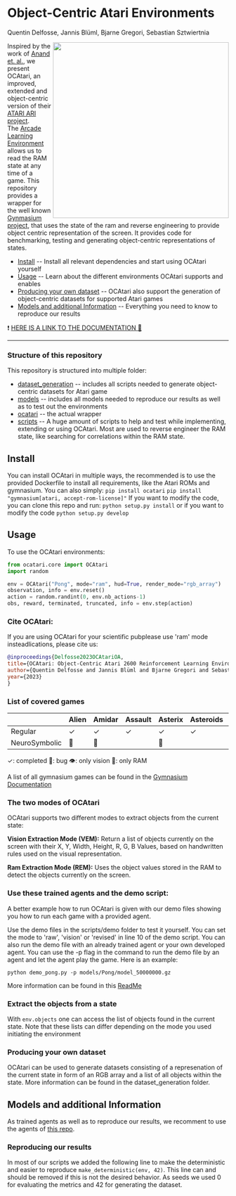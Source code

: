 # Object-Centric Atari Environments
Quentin Delfosse, Jannis Blüml, Bjarne Gregori, Sebastian Sztwiertnia

<img style="float: right;" width="400px" align="right" src="docs/_static/kangaroo.png">

Inspired by the work of [Anand et. al.](https://arxiv.org/abs/1906.08226), we present OCAtari, an improved, extended and object-centric version of their [ATARI ARI project](https://github.com/mila-iqia/atari-representation-learning). \
The [Arcade Learning Environment](https://github.com/mgbellemare/Arcade-Learning-Environment) allows us to read the RAM state at any time of a game. 
This repository provides a wrapper for the well known [Gynmasium project](https://github.com/Farama-Foundation/Gymnasium), that uses the state of the ram and reverse engineering to provide object centric representation of the screen. It provides code for benchmarking, testing and generating object-centric representations of states.

* [Install](#install) -- Install all relevant dependencies and start using OCAtari yourself
* [Usage](#usage) -- Learn about the different environments OCAtari supports and enables
* [Producing your own dataset](#producing-your-own-dataset) -- OCAtari also support the generation of object-centric datasets for supported Atari games
* [Models and additional Information](#models-and-additional-information) -- Everything you need to know to reproduce our results


:heavy_exclamation_mark: [HERE IS A LINK TO THE DOCUMENTATION  :bookmark_tabs:](https://oc-atari.readthedocs.io/en/latest/)

--- 

### Structure of this repository
This repository is structured into multiple folder:
* [dataset_generation](dataset_generation/) -- includes all scripts needed to generate object-centric datasets for Atari game
* [models](models/) -- includes all models needed to reproduce our results as well as to test out the environments
* [ocatari](ocatari/) -- the actual wrapper
* [scripts](scripts/) -- A huge amount of scripts to help and test while implementing, extending or using OCAtari. 
Most are used to reverse engineer the RAM state, like searching for correlations within the RAM state.


## Install
You can install OCAtari in multiple ways, the recommended is to use the provided Dockerfile to install all requirements, like the Atari ROMs and gymnasium.
You can also simply:
`pip install ocatari`
`pip install "gymnasium[atari, accept-rom-license]"`
If you want to modify the code, you can clone this repo and run:
`python setup.py install` or if you want to modify the code `python setup.py develop`


## Usage
To use the OCAtari environments:
``` python
from ocatari.core import OCAtari
import random

env = OCAtari("Pong", mode="ram", hud=True, render_mode="rgb_array")
observation, info = env.reset()
action = random.randint(0, env.nb_actions-1)
obs, reward, terminated, truncated, info = env.step(action)
```

### Cite OCAtari:
If you are using OCAtari for your scientific pubplease use 'ram' mode insteadlications, please cite us:
```bibtex
@inproceedings{Delfosse2023OCAtariOA,
title={OCAtari: Object-Centric Atari 2600 Reinforcement Learning Environments},
author={Quentin Delfosse and Jannis Blüml and Bjarne Gregori and Sebastian Sztwiertnia and Kristian Kersting},
year={2023}
}
```

###  List of covered games
|            | Alien          | Amidar         | Assault        | Asterix        | Asteroids      | Atlantis       | BankHeist      | BattleZone     | BeamR.         | Berzerk        | Bowling        | Boxing         | Breakout       | Carnival       | Centipede      | ChopperC.      | CrazyC.        | DemonA.        | DonkeyK.       | DoubleDunk       | FishingD.      | Freeway        | Frostbite      | Gopher       | Hero           | IceHockey      | Jamesbond      | Kangaroo       | Krull          | Montezum.      | MsPacman      | Pacman         | Pitfall        | Pong           | PrivateE.      | Q*Bert    | RiverRaid      | RoadR.         | Seaquest       | Skiing         | SpaceInv.      | Tennis         | TimePilot    | UpNDown      | Venture      | VideoP.      | YarsR.       |
|----------------|----------------|----------------|----------------|----------------|----------------|----------------|----------------|----------------|----------------|----------------|----------------|----------------|----------------|----------------|----------------|----------------|----------------|----------------|----------------|----------------|----------------|----------------|--------------|----------------|----------------|----------------|----------------|----------------|----------------|----------------|----------------|----------------|----------------|----------------|----------------|----------------|----------------|----------------|----------------|----------------|----------------|--------------|--------------|--------------|--------------|--------------|--------------|
| Regular       | ✓ | ✓ | ✓ | ✓ | ✓ | ✓ | ✓ | ✓ | ✓ | ✓ | ✓ | ✓ | ✓ | ✓ | ✓ | ✓ | ✓ | ✓ | ✓ | ✓ | ✓ | ✓ | ✓ | ✓ | ✓ | ✓ | ✓ | ✓ | ✓ | ✓ | ✓ | ✓ | ✓ | ✓ | ✓ | ✓ | ✓ | ✓ | ✓ | ✓ | ✓ | ✓ | ✓ | ✓ | ✓ | ✓ | ✓ | ✓ | ✓ |
| NeuroSymbolic | 🐛 |🐏|  | 🐏 | |  |  |  |  |  |  | ✓ | 🐛 |  |  |  |  |  |  |  | ✓ | ✓ | ✓ | ✓ |  |  |  |  | ✓ |  |  | ✓ |  |  |  |  |  |  | ✓ | ✓ | ✓ | ✓ | ✓ | ✓ |  |  |  |  |  |

✓: completed
🐛: bug 
👁️: only vision
🐏: only RAM

A list of all gymnasium games can be found in the [Gymnasium Documentation](https://gymnasium.farama.org/environments/atari/)

### The two modes of OCAtari
OCAtari supports two different modes to extract objects from the current state:

**Vision Extraction Mode (VEM):** Return a list of objects currently on the screen with their X, Y, Width, Height, R, G, B Values, based on handwritten rules used on the visual representation. 

**Ram Extraction Mode (REM):** Uses the object values stored in the RAM to detect the objects currently on the screen.

### Use these trained agents and the demo script:

A better example how to run OCAtari is given with our demo files showing you how to run each game with a provided agent. 

Use the demo files in the scripts/demo folder to test it yourself. You can set the mode to 'raw', 'vision' or 'revised' in line 10 of the demo script.
You can also run the demo file with an already trained agent or your own developed agent. You can use the -p flag in the command to run the demo file by an agent and let the agent play the game.
Here is an example: 

`python demo_pong.py -p models/Pong/model_50000000.gz`

More information can be found in this [ReadMe](scripts/demo/README%20Demos.md)

### Extract the objects from a state 

With `env.objects` one can access the list of objects found in the current state. Note that these lists can differ depending on the mode you used initiating the environment

### Producing your own dataset

OCAtari can be used to generate datasets consisting of a represenation of the current state in form of an RGB array and a list of all objects within the state. 
More information can be found in the dataset_generation folder. 

## Models and additional Information

As trained agents as well as to reproduce our results, we recomment to use the agents of [this repo](https://github.com/floringogianu/atari-agents).  

### Reproducing our results
In most of our scripts we added the following line to make the deterministic and easier to reproduce `make_deterministic(env, 42)`. This line can and should be removed if this is not the desired behavior. 
As seeds we used 0 for evaluating the metrics and 42 for generating the dataset. 

